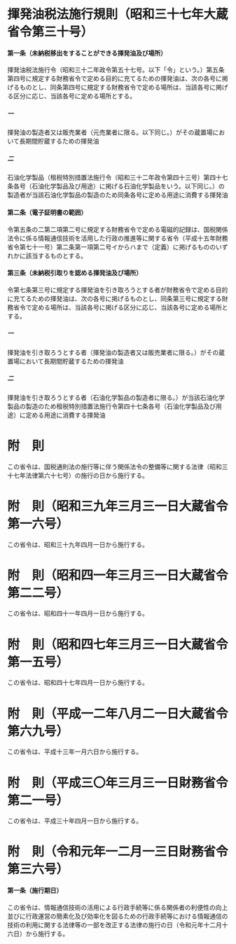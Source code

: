 # 揮発油税法施行規則（昭和三十七年大蔵省令第三十号）
#### 第一条（未納税移出をすることができる揮発油及び場所）
揮発油税法施行令（昭和三十二年政令第五十七号。以下「令」という。）第五条第四号に規定する財務省令で定める目的に充てるための揮発油は、次の各号に掲げるものとし、同条第四号に規定する財務省令で定める場所は、当該各号に掲げる区分に応じ、当該各号に定める場所とする。
##### 一
揮発油の製造者又は販売業者（元売業者に限る。以下同じ。）がその蔵置場において長期間貯蔵するための揮発油
##### 二
石油化学製品（租税特別措置法施行令（昭和三十二年政令第四十三号）第四十七条各号（石油化学製品及び用途）に掲げる石油化学製品をいう。以下同じ。）の製造者が当該石油化学製品の製造のため同条各号に定める用途に消費する揮発油
#### 第二条（電子証明書の範囲）
令第五条の二第二項第二号に規定する財務省令で定める電磁的記録は、国税関係法令に係る情報通信技術を活用した行政の推進等に関する省令（平成十五年財務省令第七十一号）第二条第一項第二号イからハまで（定義）に掲げるもののいずれかに該当するものとする。
#### 第三条（未納税引取りを認める揮発油及び場所）
令第七条第三号に規定する揮発油を引き取ろうとする者が財務省令で定める目的に充てるための揮発油は、次の各号に掲げるものとし、同条第三号に規定する財務省令で定める場所は、当該各号に掲げる区分に応じ、当該各号に定める場所とする。
##### 一
揮発油を引き取ろうとする者（揮発油の製造者又は販売業者に限る。）がその蔵置場において長期間貯蔵するための揮発油
##### 二
揮発油を引き取ろうとする者（石油化学製品の製造者に限る。）が当該石油化学製品の製造のため租税特別措置法施行令第四十七条各号（石油化学製品及び用途）に定める用途に消費する揮発油
# 附　則
この省令は、国税通則法の施行等に伴う関係法令の整備等に関する法律（昭和三十七年法律第六十七号）の施行の日から施行する。
# 附　則（昭和三九年三月三一日大蔵省令第一六号）
この省令は、昭和三十九年四月一日から施行する。
# 附　則（昭和四一年三月三一日大蔵省令第二二号）
この省令は、昭和四十一年四月一日から施行する。
# 附　則（昭和四七年三月三一日大蔵省令第一五号）
この省令は、昭和四十七年四月一日から施行する。
# 附　則（平成一二年八月二一日大蔵省令第六九号）
この省令は、平成十三年一月六日から施行する。
# 附　則（平成三〇年三月三一日財務省令第二一号）
この省令は、平成三十年四月一日から施行する。
# 附　則（令和元年一二月一三日財務省令第三六号）
#### 第一条（施行期日）
この省令は、情報通信技術の活用による行政手続等に係る関係者の利便性の向上並びに行政運営の簡素化及び効率化を図るための行政手続等における情報通信の技術の利用に関する法律等の一部を改正する法律の施行の日（令和元年十二月十六日）から施行する。
